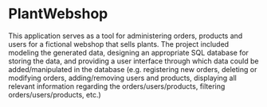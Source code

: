 # PlantWebshop
This application serves as a tool for administering orders, products and users for a fictional webshop that sells plants. The project included modeling the generated data, designing an appropriate SQL database for storing the data, and providing a user interface through which data could be added/manipulated in the database (e.g. registering new orders, deleting or modifying orders, adding/removing users and products, displaying all relevant information regarding the orders/users/products, filtering orders/users/products, etc.)
